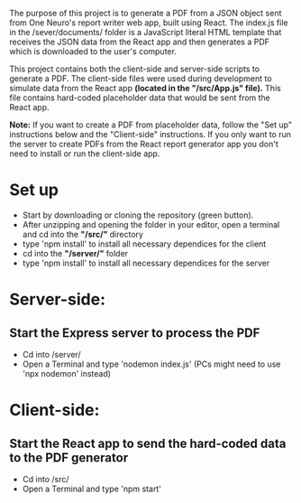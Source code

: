 The purpose of this project is to generate a PDF from a JSON object sent from One Neuro's report writer web app, built using React. The index.js file in the /sever/documents/ folder is a JavaScript literal HTML template that receives the JSON data from the React app and then generates a PDF which is downloaded to the user's computer.

This project contains both the client-side and server-side scripts to generate a PDF. The client-side files were used during development to simulate data from the React app **(located in the "/src/App.js" file).** This file contains hard-coded placeholder data that would be sent from the React app. 

**Note:** If you want to create a PDF from placeholder data, follow the "Set up" instructions below and the "Client-side" instructions. If you only want to run the server to create PDFs from the React report generator app you don't need to install or run the client-side app.

# Set up
- Start by downloading or cloning the repository (green button).
- After unzipping and opening the folder in your editor, open a terminal and cd into the **"/src/"** directory
- type 'npm install' to install all necessary dependices for the client
- cd into the **"/server/"** folder
- type 'npm install' to install all necessary dependices for the server

# Server-side:
## Start the Express server to process the PDF
- Cd into /server/
- Open a Terminal and type 'nodemon index.js' (PCs might need to use 'npx nodemon' instead)


# Client-side:
## Start the React app to send the hard-coded data to the PDF generator
- Cd into /src/
- Open a Terminal and type 'npm start'


